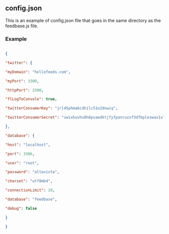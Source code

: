 ## config.json

This is an example of config.json file that goes in the same directory as the feedbase.js file.

### Example

```json

{

"twitter": {

"myDomain": "hellofeeds.com",

"myPort": 3300,

"httpPort": 3300,

"flLogToConsole": true,

"twitterConsumerKey": "jrl45phma6cdhilc51o2dnwiq",

"twitterConsumerSecret": "vwixhuvhu9h6psaedktjfyfpanruzxf3dfbpleswax1xlinqun"

},

"database": {

"host": "localhost",

"port": 3306,

"user": "root",

"password": "altavista",

"charset": "utf8mb4",

"connectionLimit": 10,

"database": "feedbase",

"debug": false

}

}

```

